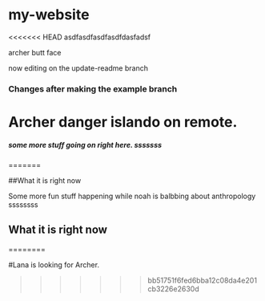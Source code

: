 # my-website

<<<<<<< HEAD
asdfasdfasdfasdfdasfadsf

archer butt face

now editing on the update-readme branch

### Changes after making the example branch

Archer danger islando on remote. 
=======
##### some more stuff going on right here. sssssss

=======

##What it is right now

Some more fun stuff happening while noah is balbbing about anthropology ssssssss

## What it is right now

========

#Lana is looking for Archer. 
>>>>>>> bb51751f6fed6bba12c08da4e201cb3226e2630d
